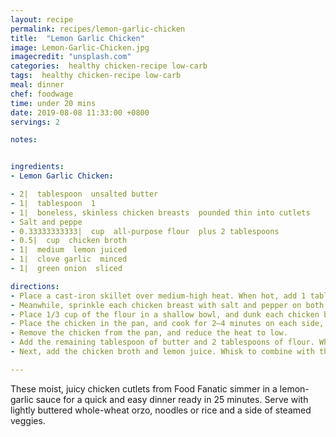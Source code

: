 ```yaml
---
layout: recipe
permalink: recipes/lemon-garlic-chicken
title:  "Lemon Garlic Chicken"
image: Lemon-Garlic-Chicken.jpg
imagecredit: "unsplash.com"
categories:  healthy chicken-recipe low-carb
tags:  healthy chicken-recipe low-carb
meal: dinner
chef: foodwage
time: under 20 mins
date: 2019-08-08 11:33:00 +0800
servings: 2

notes:


ingredients:
- Lemon Garlic Chicken:

- 2|  tablespoon  unsalted butter
- 1|  tablespoon  1
- 1|  boneless, skinless chicken breasts  pounded thin into cutlets
- Salt and peppe
- 0.33333333333|  cup  all-purpose flour  plus 2 tablespoons
- 0.5|  cup  chicken broth
- 1|  medium  lemon juiced
- 1|  clove garlic  minced
- 1|  green onion  sliced

directions:
- Place a cast-iron skillet over medium-high heat. When hot, add 1 tablespoon of the butter and oil, and swirl to coat.
- Meanwhile, sprinkle each chicken breast with salt and pepper on both sides.
- Place 1/3 cup of the flour in a shallow bowl, and dunk each chicken breast in it. Cover each side with flour, but shake off any excess.
- Place the chicken in the pan, and cook for 2–4 minutes on each side, until nice and browned. (Don’t worry too much about cooking them all the way through, but be sure to brown both sides.)
- Remove the chicken from the pan, and reduce the heat to low.
- Add the remaining tablespoon of butter and 2 tablespoons of flour. Whisk together to create a roux, and let it cook for at least 1 minute.
- Next, add the chicken broth and lemon juice. Whisk to combine with the butter and flour mixture. Add the chicken back to the pan. Let it simmer, and the sauce will thicken in about a minute. Add the garlic, and simmer another 30 seconds. Sprinkle the sliced scallion on top, and then serve.

---
```


These moist, juicy chicken cutlets from Food Fanatic simmer in a lemon-garlic sauce for a quick and easy dinner ready in 25 minutes. Serve with lightly buttered whole-wheat orzo, noodles or rice and a side of steamed veggies.